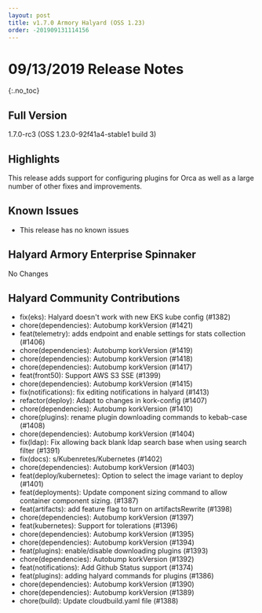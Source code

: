 ```yaml
---
layout: post
title: v1.7.0 Armory Halyard (OSS 1.23)
order: -201909131114156
---
```


# 09/13/2019 Release Notes
{:.no_toc}

## Full Version
1.7.0-rc3 (OSS 1.23.0-92f41a4-stable1 build 3)

## Highlights

This release adds support for configuring plugins for Orca as well as a large number of other fixes and improvements. 

## Known Issues
- This release has no known issues

## Halyard Armory Enterprise Spinnaker
No Changes
 
##  Halyard Community Contributions
 - fix(eks): Halyard doesn't work with new EKS kube config (#1382)
 - chore(dependencies): Autobump korkVersion (#1421)
 - feat(telemetry): adds endpoint and enable settings for stats collection (#1406)
 - chore(dependencies): Autobump korkVersion (#1419)
 - chore(dependencies): Autobump korkVersion (#1418)
 - chore(dependencies): Autobump korkVersion (#1417)
 - feat(front50): Support AWS S3 SSE (#1399)
 - chore(dependencies): Autobump korkVersion (#1415)
 - fix(notifications): fix editing notifications in halyard (#1413)
 - refactor(deploy): Adapt to changes in kork-config (#1407)
 - chore(dependencies): Autobump korkVersion (#1410)
 - chore(plugins): rename plugin downloading commands to kebab-case (#1408)
 - chore(dependencies): Autobump korkVersion (#1404)
 - fix(ldap): Fix allowing back blank ldap search base when using search filter (#1391)
 - fix(docs): s/Kubenretes/Kubernetes (#1402)
 - chore(dependencies): Autobump korkVersion (#1403)
 - feat(deploy/kubernetes): Option to select the image variant to deploy (#1401)
 - feat(deployments): Update component sizing command to allow container component sizing. (#1387)
 - feat(artifacts): add feature flag to turn on artifactsRewrite (#1398)
 - chore(dependencies): Autobump korkVersion (#1397)
 - feat(kubernetes): Support for tolerations (#1396)
 - chore(dependencies): Autobump korkVersion (#1395)
 - chore(dependencies): Autobump korkVersion (#1394)
 - feat(plugins): enable/disable downloading plugins (#1393)
 - chore(dependencies): Autobump korkVersion (#1392)
 - feat(notifications): Add Github Status support (#1374)
 - feat(plugins): adding halyard commands for plugins (#1386)
 - chore(dependencies): Autobump korkVersion (#1390)
 - chore(dependencies): Autobump korkVersion (#1389)
 - chore(build): Update cloudbuild.yaml file (#1388)
